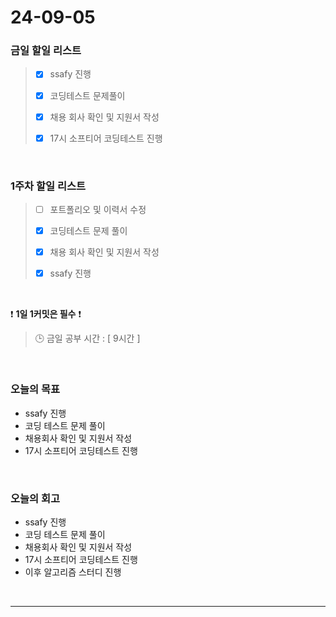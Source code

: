 # 24-09-05
### 금일 할일 리스트
> - [x]  ssafy 진행
>
> - [x]  코딩테스트 문제풀이
>
> - [x]  채용 회사 확인 및 지원서 작성
>
> - [x]  17시 소프티어 코딩테스트 진행

<br/>

### 1주차 할일 리스트  
> - [ ]  포트폴리오 및 이력서 수정
>
> - [x]  코딩테스트 문제 풀이
>
> - [x]  채용 회사 확인 및 지원서 작성
>
> - [x]  ssafy 진행

<br/>

❗ **1일 1커밋은 필수** ❗
> 🕒 금일 공부 시간 : [ 9시간 ]

<br/>

### 오늘의 목표
- ssafy 진행
- 코딩 테스트 문제 풀이
- 채용회사 확인 및 지원서 작성
- 17시 소프티어 코딩테스트 진행

<br>

### 오늘의 회고
- ssafy 진행
- 코딩 테스트 문제 풀이
- 채용회사 확인 및 지원서 작성
- 17시 소프티어 코딩테스트 진행
- 이후 알고리즘 스터디 진행



<br/>

------------  
